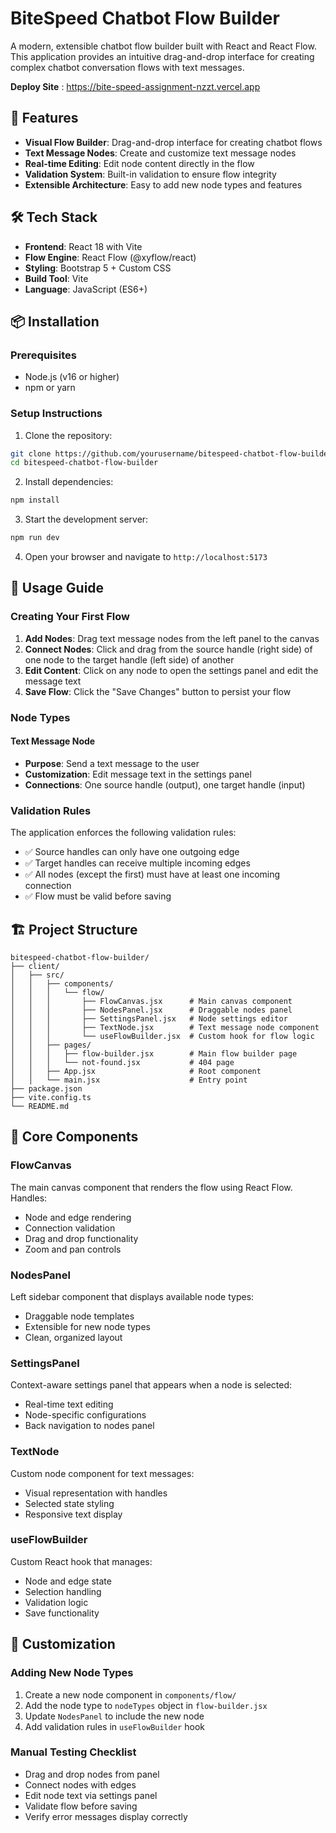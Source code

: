 # BiteSpeed Chatbot Flow Builder
A modern, extensible chatbot flow builder built with React and React Flow. This application provides an intuitive drag-and-drop interface for creating complex chatbot conversation flows with text messages.

**Deploy Site** : https://bite-speed-assignment-nzzt.vercel.app

## 🚀 Features

- **Visual Flow Builder**: Drag-and-drop interface for creating chatbot flows
- **Text Message Nodes**: Create and customize text message nodes
- **Real-time Editing**: Edit node content directly in the flow
- **Validation System**: Built-in validation to ensure flow integrity
- **Extensible Architecture**: Easy to add new node types and features

## 🛠️ Tech Stack

- **Frontend**: React 18 with Vite
- **Flow Engine**: React Flow (@xyflow/react)
- **Styling**: Bootstrap 5 + Custom CSS
- **Build Tool**: Vite
- **Language**: JavaScript (ES6+)

## 📦 Installation

### Prerequisites
- Node.js (v16 or higher)
- npm or yarn

### Setup Instructions

1. Clone the repository:
```bash
git clone https://github.com/yourusername/bitespeed-chatbot-flow-builder.git
cd bitespeed-chatbot-flow-builder
```

2. Install dependencies:
```bash
npm install
```

3. Start the development server:
```bash
npm run dev
```

4. Open your browser and navigate to `http://localhost:5173`

## 🎯 Usage Guide

### Creating Your First Flow

1. **Add Nodes**: Drag text message nodes from the left panel to the canvas
2. **Connect Nodes**: Click and drag from the source handle (right side) of one node to the target handle (left side) of another
3. **Edit Content**: Click on any node to open the settings panel and edit the message text
4. **Save Flow**: Click the "Save Changes" button to persist your flow

### Node Types

#### Text Message Node
- **Purpose**: Send a text message to the user
- **Customization**: Edit message text in the settings panel
- **Connections**: One source handle (output), one target handle (input)

### Validation Rules

The application enforces the following validation rules:
- ✅ Source handles can only have one outgoing edge
- ✅ Target handles can receive multiple incoming edges
- ✅ All nodes (except the first) must have at least one incoming connection
- ✅ Flow must be valid before saving

## 🏗️ Project Structure

```
bitespeed-chatbot-flow-builder/
├── client/
│   ├── src/
│   │   ├── components/
│   │   │   └── flow/
│   │   │       ├── FlowCanvas.jsx      # Main canvas component
│   │   │       ├── NodesPanel.jsx      # Draggable nodes panel
│   │   │       ├── SettingsPanel.jsx   # Node settings editor
│   │   │       ├── TextNode.jsx        # Text message node component
│   │   │       └── useFlowBuilder.jsx  # Custom hook for flow logic
│   │   ├── pages/
│   │   │   ├── flow-builder.jsx        # Main flow builder page
│   │   │   └── not-found.jsx           # 404 page
│   │   ├── App.jsx                     # Root component
│   │   └── main.jsx                    # Entry point
├── package.json
├── vite.config.ts
└── README.md
```

## 🔧 Core Components

### FlowCanvas
The main canvas component that renders the flow using React Flow. Handles:
- Node and edge rendering
- Connection validation
- Drag and drop functionality
- Zoom and pan controls

### NodesPanel
Left sidebar component that displays available node types:
- Draggable node templates
- Extensible for new node types
- Clean, organized layout

### SettingsPanel
Context-aware settings panel that appears when a node is selected:
- Real-time text editing
- Node-specific configurations
- Back navigation to nodes panel

### TextNode
Custom node component for text messages:
- Visual representation with handles
- Selected state styling
- Responsive text display

### useFlowBuilder
Custom React hook that manages:
- Node and edge state
- Selection handling
- Validation logic
- Save functionality

## 🎨 Customization

### Adding New Node Types

1. Create a new node component in `components/flow/`
2. Add the node type to `nodeTypes` object in `flow-builder.jsx`
3. Update `NodesPanel` to include the new node
4. Add validation rules in `useFlowBuilder` hook

### Manual Testing Checklist
- Drag and drop nodes from panel
- Connect nodes with edges
- Edit node text via settings panel
- Validate flow before saving
- Verify error messages display correctly

